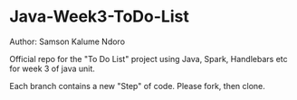 # Java-Week3-ToDo-List

Author: Samson Kalume Ndoro

Official repo for the "To Do List" project using Java, Spark, Handlebars etc for week 3 of java unit.

Each branch contains a new "Step" of code. Please fork, then clone.